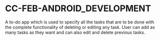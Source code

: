# CC-FEB-ANDROID_DEVELOPMENT
 A to-do app which is used to specify all the tasks that are to be done with the complete functionality of deleting or editing any task. User can add as many tasks as they want and can also edit and delete previous tasks.
